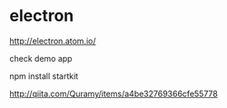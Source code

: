 # electron

http://electron.atom.io/

check demo app

npm install startkit



http://qiita.com/Quramy/items/a4be32769366cfe55778



